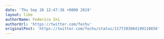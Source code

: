 ```yaml
---
date: 'Thu Sep 26 12:47:36 +0000 2019'
layout: like
authorName: Federico Ini
authorUrl: 'https://twitter.com/fechu'
originalPost: 'https://twitter.com/fechu/status/1177203064199110656'
---
```

